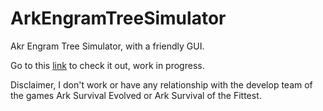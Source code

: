 # ArkEngramTreeSimulator
Akr Engram Tree Simulator, with a friendly GUI.

Go to this [link] to check it out, work in progress.

Disclaimer, I don't work or have any relationship with the develop team of the games Ark Survival Evolved or Ark Survival of the Fittest.


[link]: <http://xhuy.github.io/ArkEngramTreeSimulator/>
